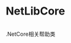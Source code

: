 # NetLibCore

![<img src="https://fengrui358.visualstudio.com/_apis/public/build/definitions/59005c7d-7393-46b7-87ce-9fa7acc16927/4/badge">](https://fengrui358.visualstudio.com/_apis/public/build/definitions/59005c7d-7393-46b7-87ce-9fa7acc16927/4/badge)

.NetCore相关帮助类

